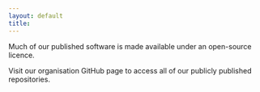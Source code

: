 ```yaml
---
layout: default
title: 
---
```


Much of our published software is made available under an open-source licence.

Visit our organisation GitHub page to access all of our publicly published repositories.

<div class="github-card" data-github="care-group" data-width="100%" data-height="" data-theme="default"></div>
<script src="//cdn.jsdelivr.net/github-cards/latest/widget.js"></script>